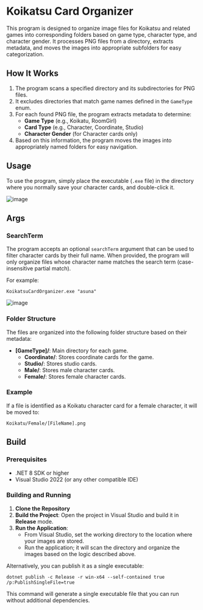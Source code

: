 # Koikatsu Card Organizer

This program is designed to organize image files for Koikatsu and related games into corresponding folders based on game type, character type, and character gender. It processes PNG files from a directory, extracts metadata, and moves the images into appropriate subfolders for easy categorization.

## How It Works
1. The program scans a specified directory and its subdirectories for PNG files.
2. It excludes directories that match game names defined in the `GameType` enum.
3. For each found PNG file, the program extracts metadata to determine:
    - **Game Type** (e.g., Koikatu, RoomGirl)
    - **Card Type** (e.g., Character, Coordinate, Studio)
    - **Character Gender** (for Character cards only)
4. Based on this information, the program moves the images into appropriately named folders for easy navigation.

## Usage
To use the program, simply place the executable (`.exe` file) in the directory where you normally save your character cards, and double-click it.  

![image](https://github.com/user-attachments/assets/35fd39a3-29f2-4741-a4f2-3dd499da3757)

## Args
### SearchTerm
The program accepts an optional `searchTerm` argument that can be used to filter character cards by their full name. When provided, the program will only organize files whose character name matches the search term (case-insensitive partial match).

For example:
```
KoikatsuCardOrganizer.exe "asuna"
```
![image](https://github.com/user-attachments/assets/b171cfa5-eed9-47a0-85a5-f7e86d23db59)

### Folder Structure
The files are organized into the following folder structure based on their metadata:
- **[GameType]/**: Main directory for each game.
  - **Coordinate/**: Stores coordinate cards for the game.
  - **Studio/**: Stores studio cards.
  - **Male/**: Stores male character cards.
  - **Female/**: Stores female character cards.

### Example
If a file is identified as a Koikatu character card for a female character, it will be moved to:
```
Koikatu/Female/[FileName].png
```

## Build
### Prerequisites
- .NET 8 SDK or higher
- Visual Studio 2022 (or any other compatible IDE)

### Building and Running
1. **Clone the Repository**  
2. **Build the Project**:
   Open the project in Visual Studio and build it in **Release** mode.  
3. **Run the Application**:
   - From Visual Studio, set the working directory to the location where your images are stored.
   - Run the application; it will scan the directory and organize the images based on the logic described above.

Alternatively, you can publish it as a single executable:
```
dotnet publish -c Release -r win-x64 --self-contained true /p:PublishSingleFile=true
```
This command will generate a single executable file that you can run without additional dependencies.
